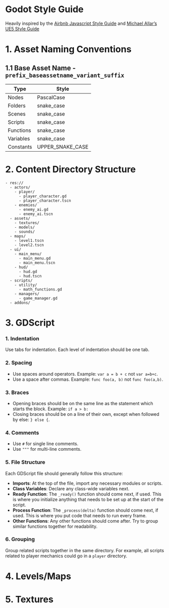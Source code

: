 # Godot Style Guide
Heavily inspired by the [Airbnb Javascript Style Guide](https://github.com/airbnb/javascript) and [Michael Allar’s UE5 Style Guide](https://github.com/Allar/ue5-style-guide?tab=readme-ov-file#structure)


# 1. Asset Naming Conventions

## 1.1 Base Asset Name - `prefix_baseassetname_variant_suffix`

| Type       | Style       |
| --------   | -------     |
| Nodes      | PascalCase  |
| Folders    | snake_case  |
| Scenes     | snake_case  |
| Scripts    | snake_case  |
| Functions  | snake_case  |
| Variables  | snake_case  |
| Constants  | UPPER_SNAKE_CASE |

# 2. Content Directory Structure
```
- res://
  - actors/
    - player/
      - player_character.gd
      - player_character.tscn
    - enemies/
      - enemy_ai.gd
      - enemy_ai.tscn
  - assets/
    - textures/
    - models/
    - sounds/
  - maps/
    - level1.tscn
    - level2.tscn
  - ui/
    - main_menu/
      - main_menu.gd
      - main_menu.tscn
    - hud/
      - hud.gd
      - hud.tscn
  - scripts/
    - utility/
      - math_functions.gd
    - managers/
      - game_manager.gd
  - addons/
```

# 3. GDScript

### 1. Indentation

Use tabs for indentation. Each level of indentation should be one tab.

### 2. Spacing

- Use spaces around operators. Example: `var a = b + c` not `var a=b+c`.
- Use a space after commas. Example: `func foo(a, b)` not `func foo(a,b)`.

### 3. Braces

- Opening braces should be on the same line as the statement which starts the block. Example: `if a > b:`
- Closing braces should be on a line of their own, except when followed by else: `} else {`.

### 4. Comments

- Use `#` for single line comments.
- Use `"""` for multi-line comments.

### 5. File Structure
Each GDScript file should generally follow this structure:
- **Imports**: At the top of the file, import any necessary modules or scripts.
- **Class Variables**: Declare any class-wide variables next.
- **Ready Function**: The `_ready()` function should come next, if used. This is where you initialize anything that needs to be set up at the start of the script.
- **Process Function**: The `_process(delta)` function should come next, if used. This is where you put code that needs to run every frame.
- **Other Functions**: Any other functions should come after. Try to group similar functions together for readability.

### 6. Grouping
Group related scripts together in the same directory. For example, all scripts related to player mechanics could go in a `player` directory.

# 4. Levels/Maps

# 5. Textures

